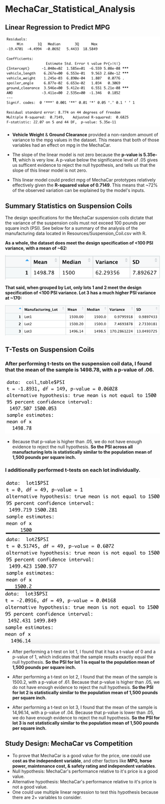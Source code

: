 # MechaCar_Statistical_Analysis

## Linear Regression to Predict MPG
![image1](https://github.com/JFoArlas/MechaCar_Statistical_Analysis/blob/main/Resources/MechaCar_summary.png)

- **Vehicle Weight** & **Ground Clearance** provided a non-random amount of variance to the mpg values in the dataset. This means that both of those variables had an effect on mpg in the MechaCar.

- The slope of the linear model is not zero because the **p-value is 5.35e-11**, which is very low. A p-value below the significance level of .05 gives us sufficent evidence to reject the null hypothesis, and tells us that the slope of this linear model is not zero.

- This linear model could predict mpg of MechaCar prototypes relatively effectively given the **R-squared value of 0.7149**. This means that ~72% of the observed variation can be explained by the model's inputs.

## Summary Statistics on Suspension Coils
The design specifications for the MechaCar suspension coils dictate that the variance of the suspension coils must not exceed 100 pounds per square inch (PSI). See below for a summary of the analysis of the manufacturing data located in Resources/Suspension_Coil.csv with R.

**As a whole, the dataset does meet the design specification of <100 PSI variance, with a mean of ~62:**

![image2](https://github.com/JFoArlas/MechaCar_Statistical_Analysis/blob/main/Resources/total_summary.png)

**That said, when grouped by Lot, only lots 1 and 2 meet the design specification of <100 PSI variance. Lot 3 has a much higher PSI variance at ~170:**

![image3](https://github.com/JFoArlas/MechaCar_Statistical_Analysis/blob/main/Resources/lot_summary.png)

## T-Tests on Suspension Coils
### After performing t-tests on the suspension coil data, I found that the mean of the sample is 1498.78, with a p-value of .06. 

![image4](https://github.com/JFoArlas/MechaCar_Statistical_Analysis/blob/main/Resources/t.test_coil_table.png)

- Because that p-value is higher than .05, we do not have enough evidence to reject the null hypothesis. **So the PSI across all manufacturing lots is statistically similar to the population mean of 1,500 pounds per square inch.**

### I additionally performed t-tests on each lot individually.

![image5](https://github.com/JFoArlas/MechaCar_Statistical_Analysis/blob/main/Resources/t.test_lots1-3.png)

- After performing a t-test on lot 1, I found that it has a t-value of 0 and a p-value of 1, which indicates that the sample results exactly equal the null hypothesis. **So the PSI for lot 1 is equal to the population mean of 1,500 pounds per square inch.**

- After performing a t-test on lot 2, I found that the mean of the sample is 1500.2, with a p-value of .61. Because that p-value is higher than .05, we do not have enough evidence to reject the null hypothesis. **So the PSI for lot 2 is statistically similar to the population mean of 1,500 pounds per square inch.**

- After performing a t-test on lot 3, I found that the mean of the sample is 14,96.14, with a p-value of .04. Because that p-value is lower than .05, we do have enough evidence to reject the null hypothesis. **So the PSI for lot 3 is not statistically similar to the population mean of 1,500 pounds per square inch.**

## Study Design: MechaCar vs Competition
- To prove that MechaCar is a good value for the price, one could use **cost as the independent variable**, and other factors like **MPG, horse power, maintenance cost, & safety rating and independent variables**.
- Null hypothesis: MechaCar's performance relative to it's price is a good value.
- Alternative hypothesis: MechaCar's performance relative to it's price is not a good value.
- One could use multiple linear regression to test this hypothesis because there are 2+ variables to consider.